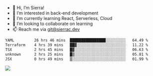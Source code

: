 - 👋 Hi, I’m Sierra!
- 👀 I’m interested in back-end development
- 🌱 I’m currently learning React, Serverless, Cloud
- 💞️ I’m looking to collaborate on learning
- 📫 Reach me via git@sierrac.dev

<!--START_SECTION:waka-->

```txt
YAML         26 hrs 46 mins  ████████████████░░░░░░░░░   64.49 %
Terraform    4 hrs 39 mins   ██▓░░░░░░░░░░░░░░░░░░░░░░   11.22 %
TSX          2 hrs 45 mins   █▓░░░░░░░░░░░░░░░░░░░░░░░   06.63 %
unknown      2 hrs 25 mins   █▒░░░░░░░░░░░░░░░░░░░░░░░   05.81 %
JSX          0 hrs 49 mins   ▒░░░░░░░░░░░░░░░░░░░░░░░░   01.99 %
```

<!--END_SECTION:waka-->


![](https://hit.yhype.me/github/profile?user_id=7351311)
